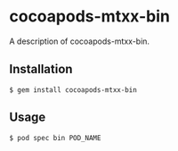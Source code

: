 # cocoapods-mtxx-bin

A description of cocoapods-mtxx-bin.

## Installation

    $ gem install cocoapods-mtxx-bin

## Usage

    $ pod spec bin POD_NAME
